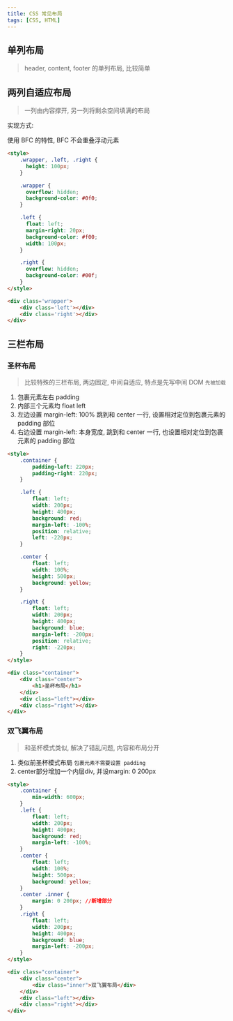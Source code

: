 ```yaml
---
title: CSS 常见布局
tags: [CSS, HTML]
---
```


## 单列布局

> header, content, footer 的单列布局, 比较简单

## 两列自适应布局

> 一列由内容撑开, 另一列将剩余空间填满的布局

实现方式:

使用 BFC 的特性, BFC 不会重叠浮动元素

```html
<style>
    .wrapper, .left, .right {
      height: 100px;
    }

    .wrapper {
      overflow: hidden;
      background-color: #0f0;
    }

    .left {
      float: left;
      margin-right: 20px;
      background-color: #f00;
      width: 100px;
    }

    .right {
      overflow: hidden;
      background-color: #00f;
    }
</style>

<div class='wrapper'>
    <div class='left'></div>
    <div class='right'></div>
</div>
```

## 三栏布局

### 圣杯布局

> 比较特殊的三栏布局, 两边固定, 中间自适应, 特点是先写中间 DOM `先被加载` 

1. 包裹元素左右 padding
2. 内部三个元素均 float left
3. 左边设置 margin-left: 100% 跳到和 center 一行, 设置相对定位到包裹元素的 padding 部位
4. 右边设置 margin-left: 本身宽度, 跳到和 center 一行, 也设置相对定位到包裹元素的 padding 部位

```html
<style>
    .container {
        padding-left: 220px;
        padding-right: 220px;
    }

    .left {
        float: left;
        width: 200px;
        height: 400px;
        background: red;
        margin-left: -100%;
        position: relative;
        left: -220px;
    }

    .center {
        float: left;
        width: 100%;
        height: 500px;
        background: yellow;
    }

    .right {
        float: left;
        width: 200px;
        height: 400px;
        background: blue;
        margin-left: -200px;
        position: relative;
        right: -220px;
    }
</style>

<div class="container">
    <div class="center">
        <h1>圣杯布局</h1>
    </div>
    <div class="left"></div>
    <div class="right"></div>
</div>
```



### 双飞翼布局

> 和圣杯模式类似, 解决了错乱问题, 内容和布局分开

1. 类似前圣杯模式布局 `包裹元素不需要设置 padding`
2. center部分增加一个内层div, 并设margin: 0 200px

```html
<style>
    .container {
        min-width: 600px;
    }
    .left {
        float: left;
        width: 200px;
        height: 400px;
        background: red;
        margin-left: -100%;
    }
    .center {
        float: left;
        width: 100%;
        height: 500px;
        background: yellow;
    }
    .center .inner {
        margin: 0 200px; //新增部分
    }
    .right {
        float: left;
        width: 200px;
        height: 400px;
        background: blue;
        margin-left: -200px;
    }
</style>

<div class="container">
    <div class="center">
        <div class="inner">双飞翼布局</div>
    </div>
    <div class="left"></div>
    <div class="right"></div>
</div>
```


